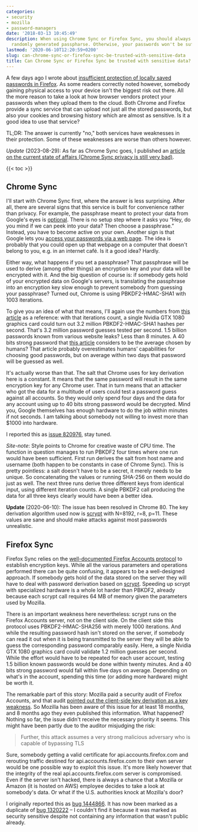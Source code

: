 ```yaml
---
categories:
- security
- mozilla
- password-managers
date: '2018-03-13 10:45:49'
description: When using Chrome Sync or Firefox Sync, you should always choose a long
  randomly generated passpharse. Otherwise, your passwords won't be sufficiently protected.
lastmod: '2020-06-10T12:20:59+0200'
slug: can-chrome-sync-or-firefox-sync-be-trusted-with-sensitive-data
title: Can Chrome Sync or Firefox Sync be trusted with sensitive data?
---
```


A few days ago I wrote about [insufficient protection of locally saved passwords in Firefox](/2018/03/10/master-password-in-firefox-or-thunderbird-do-not-bother). As some readers correctly noted however, somebody gaining physical access to your device isn't the biggest risk out there. All the more reason to take a look at how browser vendors protect your passwords when they upload them to the cloud. Both Chrome and Firefox provide a sync service that can upload not just all the stored passwords, but also your cookies and browsing history which are almost as sensitive. Is it a good idea to use that service?

TL;DR: The answer is currently "no," both services have weaknesses in their protection. Some of these weaknesses are worse than others however.

*Update* (2023-08-29):  As far as Chrome Sync goes, I published an [article on the current state of affairs (Chrome Sync privacy is still very bad)](/2023/08/29/chrome-sync-privacy-is-still-very-bad/).

{{< toc >}}

## Chrome Sync

I'll start with Chrome Sync first, where the answer is less surprising. After all, there are several signs that this service is built for convenience rather than privacy. For example, the passphrase meant to protect your data from Google's eyes is [optional](https://support.google.com/chrome/answer/165139#passphrase). There is no setup step where it asks you “Hey, do you mind if we can peek into your data? Then choose a passphrase.” Instead, you have to become active on your own. Another sign is that Google lets you [access your passwords via a web page](https://passwords.google.com/). The idea is probably that you could open up that webpage on a computer that doesn't belong to you, e.g. in an internet café. Is it a good idea? Hardly.

Either way, what happens if you set a passphrase? That passphrase will be used to derive (among other things) an encryption key and your data will be encrypted with it. And the big question of course is: if somebody gets hold of your encrypted data on Google's servers, is translating the passphrase into an encryption key slow enough to prevent somebody from guessing your passphrase? Turned out, Chrome is using PBKDF2-HMAC-SHA1 with 1003 iterations.

To give you an idea of what that means, I'll again use the numbers from [this article](https://blog.codinghorror.com/hacker-hack-thyself/) as a reference: with that iterations count, a single Nvidia GTX 1080 graphics card could turn out 3.2 million PBKDF2-HMAC-SHA1 hashes per second. That's 3.2 million password guesses tested per second. 1.5 billion passwords known from various website leaks? Less than 8 minutes. A 40 bits strong password that [this article](http://research.microsoft.com/pubs/74164/www2007.pdf) considers to be the average chosen by humans? That article probably overestimates humans’ capabilities for choosing good passwords, but on average within two days that password will be guessed as well.

It's actually worse than that. The salt that Chrome uses for key derivation here is a constant. It means that the same password will result in the same encryption key for any Chrome user. That in turn means that an attacker who got the data for a multitude of users could test a password guess against all accounts. So they would only spend four days and the data for any account using up to 40 bits strong password would be decrypted. Mind you, Google themselves has enough hardware to do the job within minutes if not seconds. I am talking about somebody not willing to invest more than $1000 into hardware.

I reported this as [issue 820976](https://bugs.chromium.org/p/chromium/issues/detail?id=820976), stay tuned.

_Site-note_: Style points to Chrome for creative waste of CPU time. The function in question manages to run PBKDF2 four times where one run would have been sufficient. First run derives the salt from host name and username (both happen to be constants in case of Chrome Sync). This is pretty pointless: a salt doesn't have to be a secret, it merely needs to be unique. So concatenating the values or running SHA-256 on them would do just as well. The next three runs derive three different keys from identical input, using different iteration counts. A single PBKDF2 call producing the data for all three keys clearly would have been a better idea.

**Update** (2020-06-10): The issue has been resolved in Chrome 80. The key derivation algorithm used now is [scrypt](https://en.wikipedia.org/wiki/Scrypt) with N=8192, r=8, p=11. These values are sane and should make attacks against most passwords unrealistic.

## Firefox Sync

Firefox Sync relies on the [well-documented Firefox Accounts protocol](https://github.com/mozilla/fxa-auth-server/wiki/onepw-protocol) to establish encryption keys. While all the various parameters and operations performed there can be quite confusing, it appears to be a well-designed approach. If somebody gets hold of the data stored on the server they will have to deal with password derivation based on [scrypt](https://en.wikipedia.org/wiki/Scrypt). Speeding up scrypt with specialized hardware is a whole lot harder than PBKDF2, already because each scrypt call requires 64 MB of memory given the parameters used by Mozilla.

There is an important weakness here nevertheless: scrypt runs on the Firefox Accounts server, not on the client side. On the client side this protocol uses PBKDF2-HMAC-SHA256 with merely 1000 iterations. And while the resulting password hash isn't stored on the server, if somebody can read it out when it is being transmitted to the server they will be able to guess the corresponding password comparably easily. Here, a single Nvidia GTX 1080 graphics card could validate 1.2 million guesses per second. While the effort would have to be repeated for each user account, testing 1.5 billion known passwords would be done within twenty minutes. And a 40 bits strong password would fall within five days on average. Depending on what's in the account, spending this time (or adding more hardware) might be worth it.

The remarkable part of this story: Mozilla paid a security audit of Firefox Accounts, and that audit [pointed out the client-side key derivation as a key weakness](https://blog.mozilla.org/security/2017/07/18/web-service-audits-firefox-accounts/). So Mozilla has been aware of this issue for at least 18 months, and 8 months ago they even published this information. What happened? Nothing so far, the issue didn't receive the necessary priority it seems. This might have been partly due to the auditor misjudging the risk:

> Further, this attack assumes a very strong malicious adversary who is capable of bypassing TLS

Sure, somebody getting a valid certificate for api.accounts.firefox.com and rerouting traffic destined for api.accounts.firefox.com to their own server would be one possible way to exploit this issue. It's more likely however that the integrity of the real api.accounts.firefox.com server is compromised. Even if the server isn't hacked, there is always a chance that a Mozilla or Amazon (it is hosted on AWS) employee decides to take a look at somebody's data. Or what if the U.S. authorities knock at Mozilla's door?

I originally reported this as [bug 1444866](https://bugzilla.mozilla.org/show_bug.cgi?id=1444866). It has now been marked as a duplicate of [bug 1320222](https://bugzilla.mozilla.org/show_bug.cgi?id=1320222) – I couldn't find it because it was marked as security sensitive despite not containing any information that wasn't public already.
